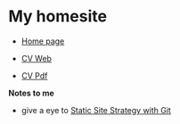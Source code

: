 # My homesite

- [Home page](https://zonafets.github.io/site/index.htm)

- [CV Web](https://zonafets.github.io/site/pages/curriculum.htm?lang=en#details#projects)

- [CV Pdf](https://zonafets.github.io/site/download/zaglio_stefano_cv_details_en.pdf)


__Notes to me__

- give a eye to [Static Site Strategy with Git](http://nicolasgallagher.com/simple-git-deployment-strategy-for-static-sites/)